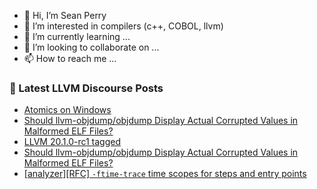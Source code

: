 - 👋 Hi, I’m Sean Perry
- 👀 I’m interested in compilers (c++, COBOL, llvm)
- 🌱 I’m currently learning ...
- 💞️ I’m looking to collaborate on ...
- 📫 How to reach me ...

<!---
s66perry/s66perry is a ✨ special ✨ repository because its `README.md` (this file) appears on your GitHub profile.
You can click the Preview link to take a look at your changes.
--->
### 📕 Latest LLVM Discourse Posts

<!-- DISCOURSE-LLVM:START -->
- [Atomics on Windows](https://discourse.llvm.org/t/atomics-on-windows/84329#post_7)
- [Should llvm-objdump/objdump Display Actual Corrupted Values in Malformed ELF Files?](https://discourse.llvm.org/t/should-llvm-objdump-objdump-display-actual-corrupted-values-in-malformed-elf-files/84391#post_4)
- [LLVM 20.1.0-rc1 tagged](https://discourse.llvm.org/t/llvm-20-1-0-rc1-tagged/84368#post_3)
- [Should llvm-objdump/objdump Display Actual Corrupted Values in Malformed ELF Files?](https://discourse.llvm.org/t/should-llvm-objdump-objdump-display-actual-corrupted-values-in-malformed-elf-files/84391#post_3)
- [[analyzer][RFC] `-ftime-trace` time scopes for steps and entry points](https://discourse.llvm.org/t/analyzer-rfc-ftime-trace-time-scopes-for-steps-and-entry-points/84343#post_5)
<!-- DISCOURSE-LLVM:END -->
